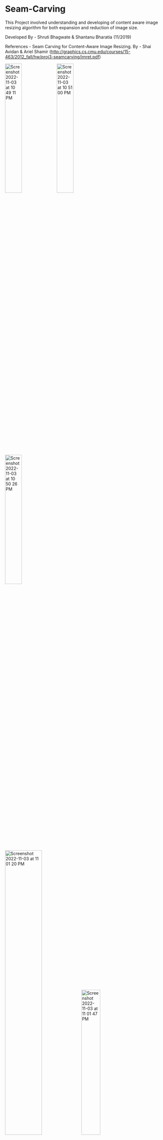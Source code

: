 # Seam-Carving

This Project involved understanding and developing of content aware image resizing algorithm for both expansion and reduction of image size.

Developed By - Shruti Bhagwate & Shantanu Bharatia (11/2019)

References - Seam Carving for Content-Aware Image Resizing. By - Shai Avidan & Ariel Shamir (http://graphics.cs.cmu.edu/courses/15-463/2012_fall/hw/proj3-seamcarving/imret.pdf)

<p float="left">
  <img width="33%" alt="Screenshot 2022-11-03 at 10 49 11 PM" src="https://user-images.githubusercontent.com/58625637/199790677-e69d383e-0d5a-4bc6-bda2-98acdc66b1b1.png"> 
  <img width="33%" alt="Screenshot 2022-11-03 at 10 51 00 PM" src="https://user-images.githubusercontent.com/58625637/199792247-5cfcc7d2-15c0-45f1-9517-5291bd6e835f.png">
  <img width="33%" alt="Screenshot 2022-11-03 at 10 50 26 PM" src="https://user-images.githubusercontent.com/58625637/199791175-c1bf8e58-c83c-414f-9491-3b5ab96f8a1f.png">
</p>

<p float="left">
  <img width="49%" alt="Screenshot 2022-11-03 at 11 01 20 PM" src="https://user-images.githubusercontent.com/58625637/199793350-8ca78e3f-9646-4b15-8369-8d31871a5227.png">
  <img width="35%" alt="Screenshot 2022-11-03 at 11 01 47 PM" src="https://user-images.githubusercontent.com/58625637/199793390-8cb9f5bd-9306-4361-a7f2-81475dc704e1.png">
</p>
